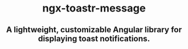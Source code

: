 <h1 align="center">ngx-toastr-message<h2>
<p align="center">A lightweight, customizable Angular library for displaying toast notifications.</p>